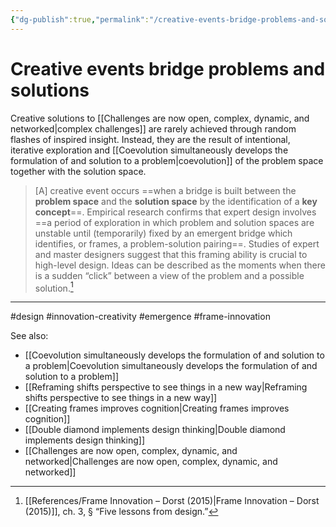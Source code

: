 ```yaml
---
{"dg-publish":true,"permalink":"/creative-events-bridge-problems-and-solutions/"}
---
```



# Creative events bridge problems and solutions

Creative solutions to [[Challenges are now open, complex, dynamic, and networked\|complex challenges]] are rarely achieved through random flashes of inspired insight. Instead, they are the result of intentional, iterative exploration and [[Coevolution simultaneously develops the formulation of and solution to a problem\|coevolution]] of the problem space together with the solution space.

> \[A\] creative event occurs ==when a bridge is built between the **problem space** and the **solution space** by the identification of a **key concept**==. Empirical research confirms that expert design involves ==a period of exploration in which problem and solution spaces are unstable until (temporarily) fixed by an emergent bridge which identifies, or frames, a problem-solution pairing==. Studies of expert and master designers suggest that this framing ability is crucial to high-level design. Ideas can be described as the moments when there is a sudden “click” between a view of the problem and a possible solution.[^1]

---
#design #innovation-creativity #emergence #frame-innovation 

See also:
- [[Coevolution simultaneously develops the formulation of and solution to a problem\|Coevolution simultaneously develops the formulation of and solution to a problem]]
- [[Reframing shifts perspective to see things in a new way\|Reframing shifts perspective to see things in a new way]]
- [[Creating frames improves cognition\|Creating frames improves cognition]]
- [[Double diamond implements design thinking\|Double diamond implements design thinking]]
- [[Challenges are now open, complex, dynamic, and networked\|Challenges are now open, complex, dynamic, and networked]]

[^1]: [[References/Frame Innovation – Dorst (2015)\|Frame Innovation – Dorst (2015)]], ch. 3, § “Five lessons from design.”
